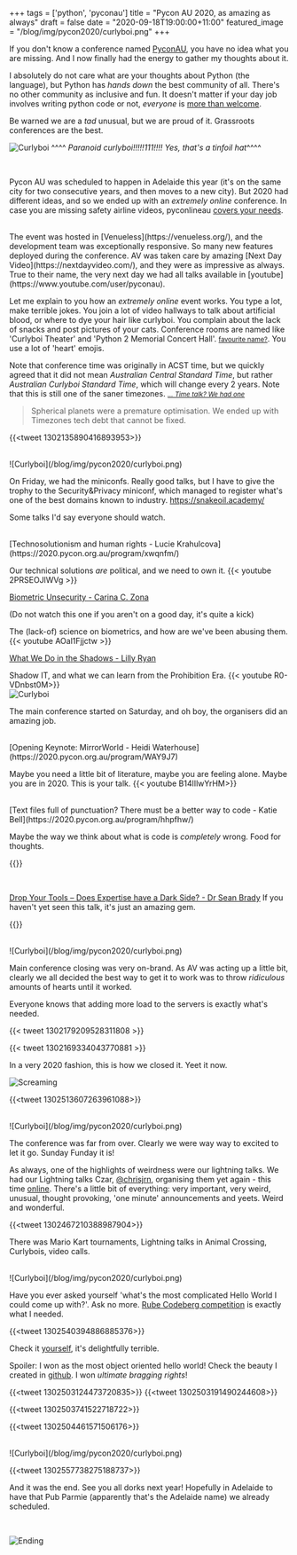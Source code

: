 +++
tags = ['python', 'pyconau']
title = "Pycon AU 2020, as amazing as always"
draft = false
date = "2020-09-18T19:00:00+11:00"
featured_image = "/blog/img/pycon2020/curlyboi.png"
+++

If you don't know a conference named [PyconAU](https://2020.pycon.org.au/), you have no idea what you are missing. And I now finally had the energy to gather my thoughts about it.


<!--more-->

I absolutely do not care what are your thoughts about Python (the language),
but Python has _hands down_ the best community of all. There's no other community as inclusive and fun. It doesn't matter if your day job involves writing python code or not, _everyone_ is [more than welcome](https://2020.pycon.org.au/culture/).

Be warned we are a _tad_ unusual, but we are proud of it. Grassroots conferences are the best.

![Curlyboi](/blog/img/pycon2020/curlyboi.png)
^^^^ _Paranoid curlyboi!!!!!111!!!! Yes, that's a tinfoil hat_^^^^

<br/>

Pycon AU was scheduled to happen in Adelaide this year (it's on the same city for two consecutive years, and then moves to a new city). But 2020 had different ideas, and so we ended up with
an _extremely online_ conference. In case you are missing safety airline videos, pyconlineau [covers your needs](https://www.youtube.com/watch?v=AQ9Dm0ewwZA).

<br/>
The event was hosted in [Venueless](https://venueless.org/), and the development team was exceptionally responsive. So many new features deployed during the conference.
AV was taken care by amazing [Next Day Video](https://nextdayvideo.com/), and they were as impressive as always. True to their name, the very next day we had all talks available in [youtube](https://www.youtube.com/user/pyconau).


Let me explain to you how an _extremely online_ event works.
You type a lot, make terrible jokes. You join a lot of video hallways to talk about artificial blood, or where to dye your hair like curlyboi. You complain about the lack of snacks and post pictures of your cats. Conference rooms are named like 'Curlyboi Theater' and 'Python 2 Memorial Concert Hall'. <small> [favourite name?](https://twitter.com/CgCnu/status/1302076669306392576?s=20)</small>. You use a lot of 'heart' emojis.  


Note that conference time was originally in ACST time, but we quickly agreed that it did not mean _Australian Central Standard Time_, but rather _Australian Curlyboi Standard Time_, which will change every 2 years. Note that this is still one of the saner timezones. <small>_[... Time talk? We had one](https://2020.pycon.org.au/program/ddcvam/)_</small>


<blockquote>Spherical planets were a premature optimisation. We ended up with Timezones tech debt that cannot be fixed. </blockquote>

{{<tweet 1302135890416893953>}}


<br/>
![Curlyboi](/blog/img/pycon2020/curlyboi.png)
<br/>

On Friday, we had the miniconfs. Really good talks, but I have to give the trophy to the Security&Privacy miniconf, which managed to register what's one of the best domains known to industry.
<https://snakeoil.academy/>

Some talks I'd say everyone should watch.

<br/>
[Technosolutionism and human rights - Lucie Krahulcova](https://2020.pycon.org.au/program/xwqnfm/)

Our technical solutions _are_ political, and we need to own it.
{{< youtube 2PRSEOJlWVg >}}
<br/>

[Biometric Unsecurity - Carina C. Zona](https://2020.pycon.org.au/program/9l3nty/)

(Do not watch this one if you aren't on a good day, it's quite a kick)

The (lack-of) science on biometrics, and how are we've been abusing them.
{{< youtube AOal1Fjjctw >}}
<br/>

[What We Do in the Shadows -  Lilly Ryan](https://2020.pycon.org.au/program/dm7uvv/)

Shadow IT, and what we can learn from the Prohibition Era.
{{< youtube R0-VDnbst0M>}}
<br/>
![Curlyboi](/blog/img/pycon2020/curlyboi.png)
<br/>

The main conference started on Saturday, and oh boy, the organisers did an amazing job.

<br/>
[Opening Keynote: MirrorWorld - Heidi Waterhouse](https://2020.pycon.org.au/program/WAY9J7)

Maybe you need a little bit of literature, maybe you are feeling alone. Maybe you are in 2020.
This is your talk.
{{< youtube B14lIlwYrHM>}}

<br/>
[Text files full of punctuation? There must be a better way to code - Katie Bell](https://2020.pycon.org.au/program/hhpfhw/)

Maybe the way we think about what is code is _completely_ wrong. Food for thoughts.

{{<youtube U33L10xoWzM>}}

<br/>

[Drop Your Tools – Does Expertise have a Dark Side? - Dr Sean Brady](https://2020.pycon.org.au/program/sfqqtu/)
If you haven't yet seen this talk, it's just an amazing gem.

{{<youtube Yv4tI6939q0>}}

<br/>
![Curlyboi](/blog/img/pycon2020/curlyboi.png)
<br/>

Main conference closing was very on-brand. As AV was acting up a little bit, clearly we all decided the best way to get it to work was to throw _ridiculous_ amounts of hearts until it worked.

Everyone knows that adding more load to the servers is exactly what's needed.

{{< tweet 1302179209528311808 >}}

{{< tweet 1302169334043770881 >}}

In a very 2020 fashion, this is how we closed it. Yeet it now.

![Screaming](/blog/img/pycon2020/closing.png)

{{<tweet 1302513607263961088>}}

<br/>
![Curlyboi](/blog/img/pycon2020/curlyboi.png)
<br/>

The conference was far from over. Clearly we were way way to excited to let it go.
Sunday Funday it is!

As always, one of the highlights of weirdness were our lightning talks. We had our Lightning talks Czar, [@chrisjrn](https://twitter.com/chrisjrn), organising them yet again - this time [online](https://www.youtube.com/watch?v=1FJ467Tsf34&
). There's a little bit of everything: very important, very weird, unusual, thought provoking, 'one minute' announcements and yeets. Weird and wonderful.

{{<tweet 1302467210388987904>}}

There was Mario Kart tournaments, Lightning talks in Animal Crossing, Curlybois, video calls.


<br/>
![Curlyboi](/blog/img/pycon2020/curlyboi.png)
<br/>

Have you ever asked yourself 'what's the most complicated Hello World I could come up with?'. Ask no more. [Rube Codeberg competition](https://2020.pycon.org.au/program/sun/) is exactly what I needed.

{{<tweet 1302540394886885376>}}


Check it [yourself](https://www.youtube.com/watch?v=16q8LVfVkHI), it's delightfully terrible.

Spoiler: I won as the most object oriented hello world! Check the beauty I created in [github](https://github.com/cintiadr/pycon-helloworld). I won _ultimate bragging rights_!

{{<tweet 1302503124473720835>}}
{{<tweet 1302503191490244608>}}

{{<tweet 1302503741522718722>}}

{{<tweet 1302504461571506176>}}


<br/>
![Curlyboi](/blog/img/pycon2020/curlyboi.png)
<br/>


{{<tweet 1302557738275188737>}}

And it was the end. See you all dorks next year! Hopefully in Adelaide to have that Pub Parmie (apparently that's the Adelaide name) we already scheduled.

<br/>

![Ending](/blog/img/pycon2020/ending.jpg)
